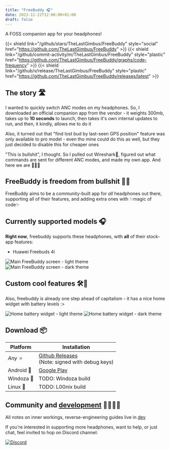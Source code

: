 ```yaml
---
title: "FreeBuddy 🎧"
date: 2023-12-22T12:00:00+01:00
draft: false
---
```


A FOSS companion app for your headphones!

{{< shield link="/github/stars/TheLastGimbus/FreeBuddy" style="social" href="https://github.com/TheLastGimbus/FreeBuddy" >}}
{{< shield link="/github/commit-activity/m/TheLastGimbus/FreeBuddy" style="plastic" href="https://github.com/TheLastGimbus/FreeBuddy/graphs/code-frequency" >}}
{{< shield link="/github/v/release/TheLastGimbus/FreeBuddy" style="plastic" href="https://github.com/TheLastGimbus/FreeBuddy/releases/latest" >}}

## The story 🛣️
I wanted to quickly switch ANC modes on my headphones. So, I downloaded an official companion app from the vendor - it weights 300mb, takes up to **10 seconds** to launch, then takes it's own internal updates to run, and then, it kindly, allows me to do it

Also, it turned out that "find lost bud by last-seen GPS position" feature was only available to pro model - even tho mine could do this as well, but they just decided to disable this for cheaper ones

"This is bullshit", I thought. So I pulled out Wireshark🦈, figured out what commands are sent for different ANC modes, and made my own app. And here we are 🎉🎉🎉

## FreeBuddy is freedom from bullshit 🚫💩

FreeBuddy aims to be a community-built app for *all* headphones out there, supporting all of their features, and adding extra ones with ✨magic of code✨

## Currently supported models 🎧

**Right now**, freebuddy supports these headphones, with **all** of their stock-app features:
- Huawei Freebuds 4i

![Main FreeBuddy screen - light theme](freebuddy-light.png) ![Main FreeBuddy screen - dark theme](freebuddy-dark.png)

## Custom cool features 🛠️💅

Also, freebuddy is already one step ahead of capitalism - it has a nice home widget with battery levels :>

![Home battery widget - light theme](widgets-light.png) ![Home battery widget - dark theme](widgets-dark.png) 

## Download 📦

| Platform   | Installation        |
|------------|---------------------|
| _Any ⭐_   | [Github Releases](https://github.com/TheLastGimbus/FreeBuddy/releases)<br/>(Note: signed with debug keys) |
| Android 🤖  | [Google Play](https://play.google.com/store/apps/details?id=com.lastgimbus.the.freebuddy) |
| Windoza 💩  | TODO: Windoza build |
| Linux 🐧   | TODO: L00nix build  |

## Community and [development](dev) 👨‍💻👩‍💻

All notes on inner workings, reverse-engineering guides live in [dev](dev)

If you're interested in supporting more headphones, want to help, or just chat, feel invited to hop on Discord channel:

[![Discord](https://img.shields.io/badge/Discord-7289DA?style=for-the-badge&logo=discord&logoColor=white)](https://discord.gg/fYS98UE5Cu)